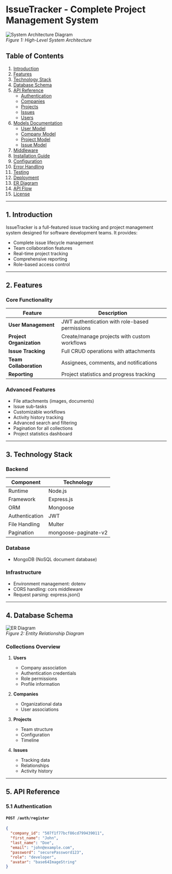 # IssueTracker - Complete Project Management System

![System Architecture Diagram](./system-architecture.png)  
*Figure 1: High-Level System Architecture*

## Table of Contents
1. [Introduction](#1-introduction)
2. [Features](#2-features)
3. [Technology Stack](#3-technology-stack)
4. [Database Schema](#4-database-schema)
5. [API Reference](#5-api-reference)
   - [Authentication](#51-authentication)
   - [Companies](#52-companies)
   - [Projects](#53-projects)
   - [Issues](#54-issues)
   - [Users](#55-users)
6. [Models Documentation](#6-models-documentation)
   - [User Model](#61-user-model)
   - [Company Model](#62-company-model)
   - [Project Model](#63-project-model)
   - [Issue Model](#64-issue-model)
7. [Middleware](#7-middleware)
8. [Installation Guide](#8-installation-guide)
9. [Configuration](#9-configuration)
10. [Error Handling](#10-error-handling)
11. [Testing](#11-testing)
12. [Deployment](#12-deployment)
13. [ER Diagram](#13-er-diagram)
14. [API Flow](#14-api-flow)
15. [License](#15-license)

---

## 1. Introduction
IssueTracker is a full-featured issue tracking and project management system designed for software development teams. It provides:

- Complete issue lifecycle management
- Team collaboration features
- Real-time project tracking
- Comprehensive reporting
- Role-based access control

---

## 2. Features
### Core Functionality
| Feature | Description |
|---------|-------------|
| **User Management** | JWT authentication with role-based permissions |
| **Project Organization** | Create/manage projects with custom workflows |
| **Issue Tracking** | Full CRUD operations with attachments |
| **Team Collaboration** | Assignees, comments, and notifications |
| **Reporting** | Project statistics and progress tracking |

### Advanced Features
- File attachments (images, documents)
- Issue sub-tasks
- Customizable workflows
- Activity history tracking
- Advanced search and filtering
- Pagination for all collections
- Project statistics dashboard

---

## 3. Technology Stack
### Backend
| Component | Technology |
|-----------|------------|
| Runtime | Node.js |
| Framework | Express.js |
| ORM | Mongoose |
| Authentication | JWT |
| File Handling | Multer |
| Pagination | mongoose-paginate-v2 |

### Database
- MongoDB (NoSQL document database)

### Infrastructure
- Environment management: dotenv
- CORS handling: cors middleware
- Request parsing: express.json()

---

## 4. Database Schema
![ER Diagram](./er-diagram.png)  
*Figure 2: Entity Relationship Diagram*

### Collections Overview
1. **Users**
   - Company association
   - Authentication credentials
   - Role permissions
   - Profile information

2. **Companies**
   - Organizational data
   - User associations

3. **Projects**
   - Team structure
   - Configuration
   - Timeline

4. **Issues**
   - Tracking data
   - Relationships
   - Activity history

---

## 5. API Reference
### 5.1 Authentication
#### `POST /auth/register`
```json
{
  "company_id": "507f1f77bcf86cd799439011",
  "first_name": "John",
  "last_name": "Doe",
  "email": "john@example.com",
  "password": "securePassword123",
  "role": "developer",
  "avatar": "base64ImageString"
}
